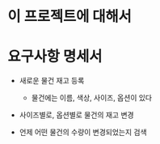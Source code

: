 # 이 프로젝트에 대해서

# 요구사항 명세서
- 새로운 물건 재고 등록
    - 물건에는 이름, 색상, 사이즈, 옵션이 있다

- 사이즈별로, 옵션별로 물건의 재고 변경

- 언제 어떤 물건의 수량이 변경되었는지 검색
